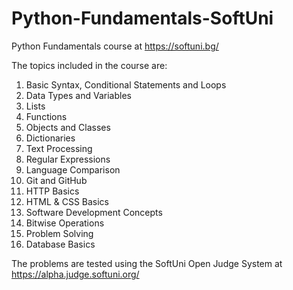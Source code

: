 # Python-Fundamentals-SoftUni
Python Fundamentals course at https://softuni.bg/

The topics included in the course are:

1. Basic Syntax, Conditional Statements and Loops
2. Data Types and Variables
3. Lists
4. Functions
5. Objects and Classes
6. Dictionaries
7. Text Processing
8. Regular Expressions
9. Language Comparison
10. Git and GitHub
11. HTTP Basics
12. HTML & CSS Basics
13. Software Development Concepts
14. Bitwise Operations
15. Problem Solving
16. Database Basics

The problems are tested using the SoftUni Open Judge System at https://alpha.judge.softuni.org/



